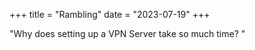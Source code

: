 +++
title = "Rambling"
date = "2023-07-19"
+++

"Why does setting up a VPN Server take so much time? "


